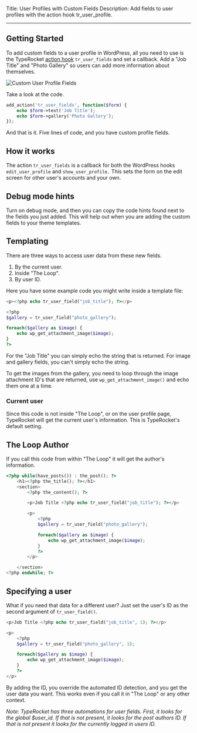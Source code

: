 Title: User Profiles with Custom Fields
Description: Add fields to user profiles with the action hook tr_user_profile.

---

## Getting Started

To add custom fields to a user profile in WordPress, all you need to use is the TypeRocket [action hook](http://codex.wordpress.org/Function_Reference/add_action) `tr_user_fields` and set a callback.
Add a "Job Title" and "Photo Gallery" so users can add more information about themselves.

![Custom User Profile Fields](https://typerocket.com/wp-content/uploads/2014/06/Screen-Shot-2014-06-21-at-4.39.15-PM.png)

Take a look at the code.

```php
add_action('tr_user_fields', function($form) {
    echo $form->text('Job Title');
    echo $form->gallery('Photo Gallery');
});
```

And that is it. Five lines of code, and you have custom profile fields.

## How it works

The action `tr_user_fields` is a callback for both the WordPress hooks `edit_user_profile` and `show_user_profile.` This sets the form on the edit screen for other user's accounts and your own.

## Debug mode hints

Turn on debug mode, and then you can copy the code hints found next to the fields you just added. This will help out when you are adding the custom fields to your theme templates.

## Templating

There are three ways to access user data from these new fields.

1. By the current user.
2. Inside "The Loop".
3. By user ID.

Here you have some example code you might write inside a template file:

```php 
<p><?php echo tr_user_field("job_title"); ?></p>

<?php
$gallery = tr_user_field("photo_gallery");

foreach($gallery as $image) {
    echo wp_get_attachment_image($image);
}
?>
```

For the "Job Title" you can simply echo the string that is returned. For image and gallery fields, you can't simply echo the string.

To get the images from the gallery, you need to loop through the image attachment ID's that are returned, use `wp_get_attachment_image()` and echo them one at a time.

### Current user

Since this code is not inside "The Loop", or on the user profile page, TypeRocket will get the current user's information. This is TypeRocket's default setting.


## The Loop Author

If you call this code from within "The Loop" it will get the author's information.

```php
<?php while(have_posts()) : the_post(); ?>
    <h1><?php the_title(); ?></h1>
    <section>
        <?php the_content(); ?>

        <p>Job Title <?php echo tr_user_field("job_title"); ?></p>

        <p>
            <?php
            $gallery = tr_user_field("photo_gallery");

            foreach($gallery as $image) {
                echo wp_get_attachment_image($image);
            }
            ?>
        </p>

    </section>
<?php endwhile; ?>
```

## Specifying a user

What if you need that data for a different user? Just set the user's ID as the second argument of `tr_user_field()`.

```php
<p>Job Title <?php echo tr_user_field("job_title", 1); ?></p>

<p>
    <?php
    $gallery = tr_user_field("photo_gallery", 1);

    foreach($gallery as $image) {
        echo wp_get_attachment_image($image);
    }
    ?>
</p>
```

By adding the ID, you override the automated ID detection, and you get the user data you want. This works even if you call it in "The Loop" or any other context.

*Note: TypeRocket has three automations for user fields. First, it looks for the global $user_id. If that is not present, it looks for the post authors ID. If that is not present it looks for the currently logged in users ID.*